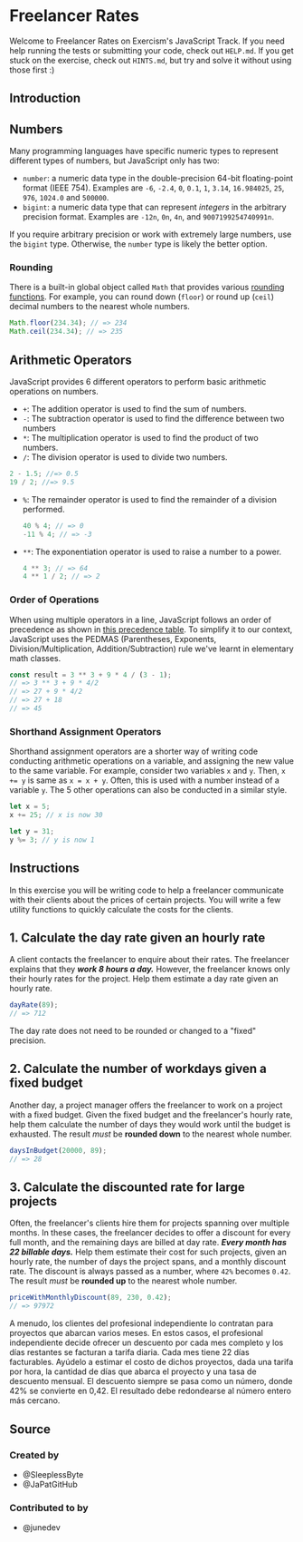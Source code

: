 # Freelancer Rates

Welcome to Freelancer Rates on Exercism's JavaScript Track.
If you need help running the tests or submitting your code, check out `HELP.md`.
If you get stuck on the exercise, check out `HINTS.md`, but try and solve it without using those first :)

## Introduction

## Numbers

Many programming languages have specific numeric types to represent different types of numbers, but JavaScript only has two:

- `number`: a numeric data type in the double-precision 64-bit floating-point format (IEEE 754).
  Examples are `-6`, `-2.4`, `0`, `0.1`, `1`, `3.14`, `16.984025`, `25`, `976`, `1024.0` and `500000`.
- `bigint`: a numeric data type that can represent _integers_ in the arbitrary precision format.
  Examples are `-12n`, `0n`, `4n`, and `9007199254740991n`.

If you require arbitrary precision or work with extremely large numbers, use the `bigint` type.
Otherwise, the `number` type is likely the better option.

### Rounding

There is a built-in global object called `Math` that provides various [rounding functions][ref-math-object-rounding]. For example, you can round down (`floor`) or round up (`ceil`) decimal numbers to the nearest whole numbers.

```javascript
Math.floor(234.34); // => 234
Math.ceil(234.34); // => 235
```

## Arithmetic Operators

JavaScript provides 6 different operators to perform basic arithmetic operations on numbers.

- `+`: The addition operator is used to find the sum of numbers.
- `-`: The subtraction operator is used to find the difference between two numbers
- `*`: The multiplication operator is used to find the product of two numbers.
- `/`: The division operator is used to divide two numbers.

```javascript
2 - 1.5; //=> 0.5
19 / 2; //=> 9.5
```

- `%`: The remainder operator is used to find the remainder of a division performed.

  ```javascript
  40 % 4; // => 0
  -11 % 4; // => -3
  ```

- `**`: The exponentiation operator is used to raise a number to a power.

  ```javascript
  4 ** 3; // => 64
  4 ** 1 / 2; // => 2
  ```

### Order of Operations

When using multiple operators in a line, JavaScript follows an order of precedence as shown in [this precedence table][mdn-operator-precedence].
To simplify it to our context, JavaScript uses the PEDMAS (Parentheses, Exponents, Division/Multiplication, Addition/Subtraction) rule we've learnt in elementary math classes.

<!-- prettier-ignore-start -->
```javascript
const result = 3 ** 3 + 9 * 4 / (3 - 1);
// => 3 ** 3 + 9 * 4/2
// => 27 + 9 * 4/2
// => 27 + 18
// => 45
```
<!-- prettier-ignore-end -->

### Shorthand Assignment Operators

Shorthand assignment operators are a shorter way of writing code conducting arithmetic operations on a variable, and assigning the new value to the same variable.
For example, consider two variables `x` and `y`.
Then, `x += y` is same as `x = x + y`.
Often, this is used with a number instead of a variable `y`.
The 5 other operations can also be conducted in a similar style.

```javascript
let x = 5;
x += 25; // x is now 30

let y = 31;
y %= 3; // y is now 1
```

[mdn-operator-precedence]: https://developer.mozilla.org/en-US/docs/Web/JavaScript/Reference/Operators/Operator_Precedence#table
[ref-math-object-rounding]: https://javascript.info/number#rounding

## Instructions

In this exercise you will be writing code to help a freelancer communicate with their clients about the prices of certain projects. You will write a few utility functions to quickly calculate the costs for the clients.

## 1. Calculate the day rate given an hourly rate

A client contacts the freelancer to enquire about their rates.
The freelancer explains that they **_work 8 hours a day._**
However, the freelancer knows only their hourly rates for the project.
Help them estimate a day rate given an hourly rate.

```javascript
dayRate(89);
// => 712
```

The day rate does not need to be rounded or changed to a "fixed" precision.

## 2. Calculate the number of workdays given a fixed budget

Another day, a project manager offers the freelancer to work on a project with a fixed budget.
Given the fixed budget and the freelancer's hourly rate, help them calculate the number of days they would work until the budget is exhausted.
The result _must_ be **rounded down** to the nearest whole number.

```javascript
daysInBudget(20000, 89);
// => 28
```

## 3. Calculate the discounted rate for large projects

Often, the freelancer's clients hire them for projects spanning over multiple months.
In these cases, the freelancer decides to offer a discount for every full month, and the remaining days are billed at day rate.
**_Every month has 22 billable days._**
Help them estimate their cost for such projects, given an hourly rate, the number of days the project spans, and a monthly discount rate.
The discount is always passed as a number, where `42%` becomes `0.42`. The result _must_ be **rounded up** to the nearest whole number.

```javascript
priceWithMonthlyDiscount(89, 230, 0.42);
// => 97972
```

A menudo, los clientes del profesional independiente lo contratan para proyectos que abarcan varios meses. En estos casos, el profesional independiente decide ofrecer un descuento por cada mes completo y los días restantes se facturan a tarifa diaria. Cada mes tiene 22 días facturables. Ayúdelo a estimar el costo de dichos proyectos, dada una tarifa por hora, la cantidad de días que abarca el proyecto y una tasa de descuento mensual. El descuento siempre se pasa como un número, donde 42% se convierte en 0,42. El resultado debe redondearse al número entero más cercano.

## Source

### Created by

- @SleeplessByte
- @JaPatGitHub

### Contributed to by

- @junedev
